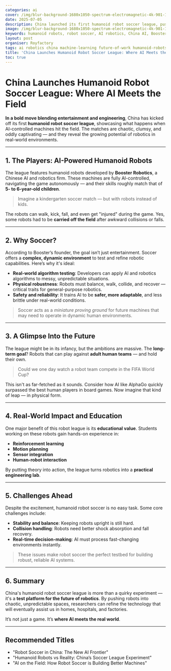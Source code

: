 ```yaml
---
categories: ai
cover: /img/blur-background-1680x1050-spectrum-electromagnetic-4k-901-1.jpg
date: 2025-07-05
description: China launched its first humanoid robot soccer league, pushing the boundaries of robotics and AI through real-world sports applications. Learn how robot soccer is shaping smarter, safer machines.
image: /img/blur-background-1680x1050-spectrum-electromagnetic-4k-901-1.jpg
keywords: humanoid robots, robot soccer, AI robotics, China AI, Booster Robotics, machine learning, real-world AI, robot injuries, future of robotics
layout: post
organiser: Royfactory
tags: ai robotics china machine-learning future-of-work humanoid-robots real-world-ai robot-soccer
title: 'China Launches Humanoid Robot Soccer League: Where AI Meets the Field'
toc: true
---
```


# China Launches Humanoid Robot Soccer League: Where AI Meets the Field

**In a bold move blending entertainment and engineering**, China has kicked off its first **humanoid robot soccer league**, showcasing what happens when AI-controlled machines hit the field. The matches are chaotic, clumsy, and oddly captivating — and they reveal the growing potential of robotics in real-world environments.

---

## 1. The Players: AI-Powered Humanoid Robots

The league features humanoid robots developed by **Booster Robotics**, a Chinese AI and robotics firm. These machines are fully AI-controlled, navigating the game autonomously — and their skills roughly match that of **5- to 6-year-old children**.

> Imagine a kindergarten soccer match — but with robots instead of kids.

The robots can walk, kick, fall, and even get "injured" during the game. Yes, some robots had to be **carried off the field** after awkward collisions or falls.

---

## 2. Why Soccer?

According to Booster’s founder, the goal isn’t just entertainment. Soccer offers a **complex, dynamic environment** to test and refine robotic capabilities. Here’s why it's ideal:

- **Real-world algorithm testing**: Developers can apply AI and robotics algorithms to messy, unpredictable situations.
- **Physical robustness**: Robots must balance, walk, collide, and recover — critical traits for general-purpose robotics.
- **Safety and reliability**: It trains AI to be **safer, more adaptable**, and less brittle under real-world conditions.

> Soccer acts as a *miniature proving ground* for future machines that may need to operate in dynamic human environments.

---

## 3. A Glimpse Into the Future

The league might be in its infancy, but the ambitions are massive. The **long-term goal**? Robots that can play against **adult human teams** — and hold their own.

> Could we one day watch a robot team compete in the FIFA World Cup?

This isn't as far-fetched as it sounds. Consider how AI like AlphaGo quickly surpassed the best human players in board games. Now imagine that kind of leap — in physical form.

---

## 4. Real-World Impact and Education

One major benefit of this robot league is its **educational value**. Students working on these robots gain hands-on experience in:

- **Reinforcement learning**
- **Motion planning**
- **Sensor integration**
- **Human-robot interaction**

By putting theory into action, the league turns robotics into a **practical engineering lab**.

---

## 5. Challenges Ahead

Despite the excitement, humanoid robot soccer is no easy task. Some core challenges include:

- **Stability and balance**: Keeping robots upright is still hard.
- **Collision handling**: Robots need better shock absorption and fall recovery.
- **Real-time decision-making**: AI must process fast-changing environments instantly.

> These issues make robot soccer the perfect testbed for building robust, reliable AI systems.

---

## 6. Summary

China's humanoid robot soccer league is more than a quirky experiment — it's a **test platform for the future of robotics**. By pushing robots into chaotic, unpredictable spaces, researchers can refine the technology that will eventually assist us in homes, hospitals, and factories.

It’s not just a game. It’s **where AI meets the real world**.

---

## Recommended Titles

* "Robot Soccer in China: The New AI Frontier"
* "Humanoid Robots vs Reality: China’s Soccer League Experiment"
* "AI on the Field: How Robot Soccer is Building Better Machines"